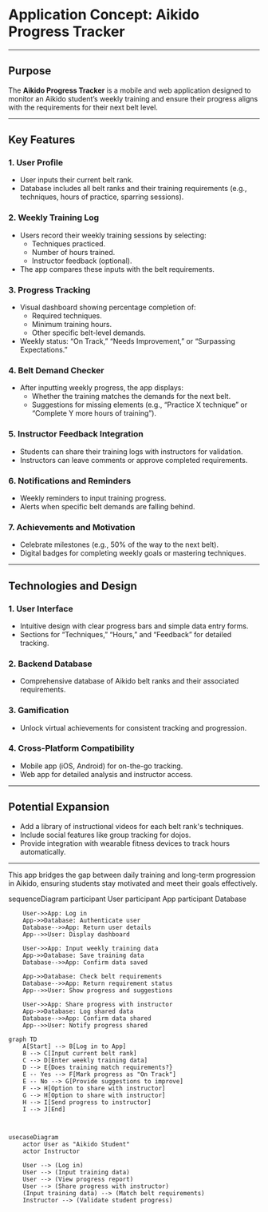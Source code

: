 # Application Concept: **Aikido Progress Tracker**

---

## **Purpose**  
The **Aikido Progress Tracker** is a mobile and web application designed to monitor an Aikido student’s weekly training and ensure their progress aligns with the requirements for their next belt level.

---

## **Key Features**

### 1. **User Profile**
- User inputs their current belt rank.
- Database includes all belt ranks and their training requirements (e.g., techniques, hours of practice, sparring sessions).

### 2. **Weekly Training Log**
- Users record their weekly training sessions by selecting:
  - Techniques practiced.
  - Number of hours trained.
  - Instructor feedback (optional).
- The app compares these inputs with the belt requirements.

### 3. **Progress Tracking**
- Visual dashboard showing percentage completion of:
  - Required techniques.
  - Minimum training hours.
  - Other specific belt-level demands.
- Weekly status: “On Track,” “Needs Improvement,” or “Surpassing Expectations.”

### 4. **Belt Demand Checker**
- After inputting weekly progress, the app displays:
  - Whether the training matches the demands for the next belt.
  - Suggestions for missing elements (e.g., “Practice X technique” or “Complete Y more hours of training”).

### 5. **Instructor Feedback Integration**
- Students can share their training logs with instructors for validation.
- Instructors can leave comments or approve completed requirements.

### 6. **Notifications and Reminders**
- Weekly reminders to input training progress.
- Alerts when specific belt demands are falling behind.

### 7. **Achievements and Motivation**
- Celebrate milestones (e.g., 50% of the way to the next belt).
- Digital badges for completing weekly goals or mastering techniques.

---

## **Technologies and Design**

### 1. **User Interface**
- Intuitive design with clear progress bars and simple data entry forms.
- Sections for “Techniques,” “Hours,” and “Feedback” for detailed tracking.

### 2. **Backend Database**
- Comprehensive database of Aikido belt ranks and their associated requirements.

### 3. **Gamification**
- Unlock virtual achievements for consistent tracking and progression.

### 4. **Cross-Platform Compatibility**
- Mobile app (iOS, Android) for on-the-go tracking.
- Web app for detailed analysis and instructor access.

---

## **Potential Expansion**
- Add a library of instructional videos for each belt rank's techniques.
- Include social features like group tracking for dojos.
- Provide integration with wearable fitness devices to track hours automatically.

---

This app bridges the gap between daily training and long-term progression in Aikido, ensuring students stay motivated and meet their goals effectively.




sequenceDiagram
    participant User
    participant App
    participant Database
````mermaid
    User->>App: Log in
    App->>Database: Authenticate user
    Database-->>App: Return user details
    App-->>User: Display dashboard

    User->>App: Input weekly training data
    App->>Database: Save training data
    Database-->>App: Confirm data saved

    App->>Database: Check belt requirements
    Database-->>App: Return requirement status
    App-->>User: Show progress and suggestions

    User->>App: Share progress with instructor
    App->>Database: Log shared data
    Database-->>App: Confirm data shared
    App-->>User: Notify progress shared
````
````mermaid
graph TD
    A[Start] --> B[Log in to App]
    B --> C[Input current belt rank]
    C --> D[Enter weekly training data]
    D --> E{Does training match requirements?}
    E -- Yes --> F[Mark progress as "On Track"]
    E -- No --> G[Provide suggestions to improve]
    F --> H[Option to share with instructor]
    G --> H[Option to share with instructor]
    H --> I[Send progress to instructor]
    I --> J[End]



````
````mermaid
usecaseDiagram
    actor User as "Aikido Student"
    actor Instructor

    User --> (Log in)
    User --> (Input training data)
    User --> (View progress report)
    User --> (Share progress with instructor)
    (Input training data) --> (Match belt requirements)
    Instructor --> (Validate student progress)



````
